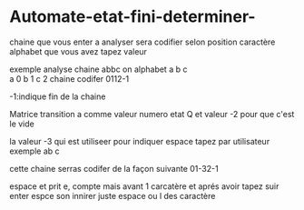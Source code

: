 # Automate-etat-fini-determiner-

chaine que vous enter a analyser sera codifier selon position caractère alphabet que vous avez tapez valeur 

exemple analyse chaine abbc
on alphabet a b c  
a 0
b 1
c 2
chaine codifer 
0112-1

-1:indique fin de la chaine

Matrice transition a comme valeur numero etat Q et valeur -2 pour que c'est le vide 

la valeur -3 qui est utiliseer pour indiquer espace tapez par utilisateur 
exemple
ab c

cette chaine serras codifer de la façon suivante 
01-32-1

espace et prit e, compte mais avant 1 carcatère et aprés avoir tapez suir enter espce son innirer juste espace ou l  des caractère
